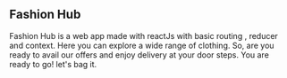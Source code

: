 ## Fashion Hub

Fashion Hub is a web app made with reactJs with basic routing , reducer and context. Here you can explore a wide range of clothing. So, are you ready to avail our offers and enjoy delivery at your door steps.
You are ready to go! let's bag it.

